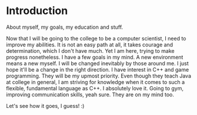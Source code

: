 # Introduction
About myself, my goals, my education and stuff.


Now that I will be going to the college to be a computer scientist, I need to improve my abilities.
It is not an easy path at all, it takes courage and determination, which I don't have much. Yet I am here, trying to make progress nonetheless.
I have a few goals in my mind. A new environment means a new myself. I will be changed inevitably by those around me. I just hope it'll be a change in the right direction.
I have interest in C++ and game programming. They will be my upmost priority. Even though they teach Java at college in general, I am striving for knowledge when it comes to such a flexible, fundamental language as C++. I absolutely love it.
Going to gym, improving communication skills, yeah sure. They are on my mind too.

Let's see how it goes, I guess! :)

